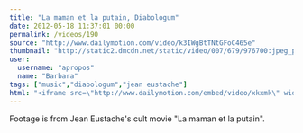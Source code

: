 ```yaml
---
title: "La maman et la putain, Diabologum"
date: 2012-05-18 11:37:01 00:00
permalink: /videos/190
source: "http://www.dailymotion.com/video/k3IWgBtTNtGFoC465e"
thumbnail: "http://static2.dmcdn.net/static/video/007/679/976700:jpeg_preview_large.jpg?20111213174256"
user:
  username: "apropos"
  name: "Barbara"
tags: ["music","diabologum","jean eustache"]
html: "<iframe src=\"http://www.dailymotion.com/embed/video/xkxmk\" width=\"480\" height=\"359\" frameborder=\"0\"></iframe>"
---
```


Footage is from Jean Eustache's cult movie "La maman et la putain".